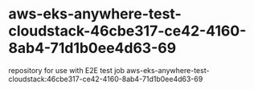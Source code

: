 # aws-eks-anywhere-test-cloudstack-46cbe317-ce42-4160-8ab4-71d1b0ee4d63-69
repository for use with E2E test job aws-eks-anywhere-test-cloudstack:46cbe317-ce42-4160-8ab4-71d1b0ee4d63-69
